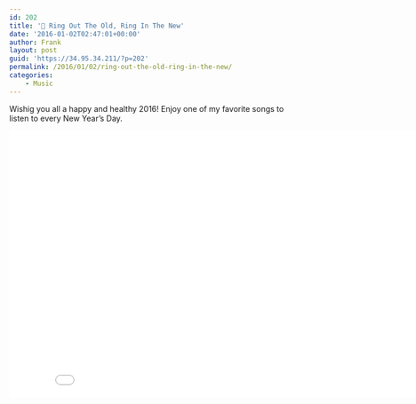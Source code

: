 ```yaml
---
id: 202
title: '🍾 Ring Out The Old, Ring In The New'
date: '2016-01-02T02:47:01+00:00'
author: Frank
layout: post
guid: 'https://34.95.34.211/?p=202'
permalink: /2016/01/02/ring-out-the-old-ring-in-the-new/
categories:
    - Music
---
```


Wishig you all a happy and healthy 2016! Enjoy one of my favorite songs to listen to every New Year’s Day.

 <iframe allowfullscreen="" frameborder="0" height="480" scrolling="no" src="//www.youtube.com/embed/LeKGuRzQtQk?wmode=opaque&enablejsapi=1" width="854">  
</iframe>